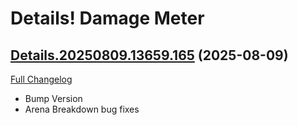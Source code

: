 # Details! Damage Meter

## [Details.20250809.13659.165](https://github.com/Tercioo/Details-Damage-Meter/tree/Details.20250809.13659.165) (2025-08-09)
[Full Changelog](https://github.com/Tercioo/Details-Damage-Meter/compare/Details.20250806.13652.165...Details.20250809.13659.165) 

- Bump Version  
- Arena Breakdown bug fixes  
